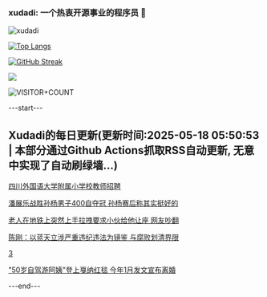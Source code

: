 ### xudadi: 一个热衷开源事业的程序员 👋

![xudadi](https://github-readme-stats-git-masterorgs-github-readme-stats-team.vercel.app/api?username=xudadi)

[![Top Langs](https://github-readme-stats.vercel.app/api/top-langs/?username=xudadi)](https://github.com/anuraghazra/github-readme-stats)

[![GitHub Streak](https://streak-stats.demolab.com?user=xudadi&locale=zh_Hans)](https://git.io/streak-stats)

![](https://raw.githubusercontent.com/xudadi/xudadi/main/assets/github-contribution-grid-snake.svg)

![VISITOR+COUNT](https://komarev.com/ghpvc/?username=xudadi&label=VISITOR+COUNT)


---start---

## Xudadi的每日更新(更新时间:2025-05-18 05:50:53 | 本部分通过Github Actions抓取RSS自动更新, 无意中实现了自动刷绿墙...)

[四川外国语大学附属小学校教师招聘](https://www.gongkaoleida.com/article/2404569)

[潘展乐战胜孙杨男子400自夺冠 孙杨赛后称其实挺好的](https://m.163.com/news/article/JVPUKNNC0514R9OJ.html)

[老人在地铁上突然上手拉拽要求小伙给他让座 网友吵翻](https://m.163.com/news/article/JVPTK0C9055040N3.html)

[陈刚：以蓝天立涉严重违纪违法为镜鉴 与腐败划清界限](https://m.163.com/news/article/JVPHTF7F051482MP.html)

[3](https://m.163.com/touch/news/sub/domestic)

["50岁自驾游阿姨"登上戛纳红毯 今年1月发文宣布离婚](https://m.163.com/news/article/JVOPABCJ051492LM.html)

---end---
